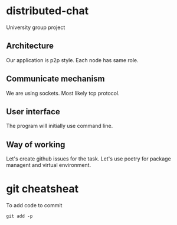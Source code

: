 # distributed-chat
University group project

## Architecture

Our application is p2p style. Each node has same role.

## Communicate mechanism

We are using sockets. Most likely tcp protocol.

## User interface

The program will initially use command line.

## Way of working

Let's create github issues for the task. Let's use poetry for package managent and virtual environment.

# git cheatsheat
To add code to commit
```
git add -p
```
